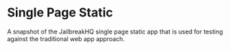# Single Page Static
A snapshot of the JailbreakHQ single page static app that is used for testing against the traditional web app approach.